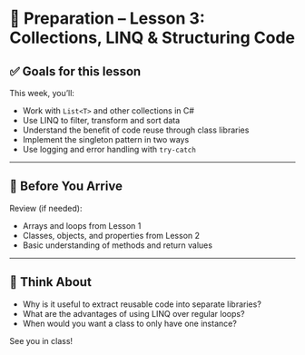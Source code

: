 # 🧰 Preparation – Lesson 3: Collections, LINQ & Structuring Code

## ✅ Goals for this lesson

This week, you’ll:

- Work with `List<T>` and other collections in C#
- Use LINQ to filter, transform and sort data
- Understand the benefit of code reuse through class libraries
- Implement the singleton pattern in two ways
- Use logging and error handling with `try-catch`

---

## 🧠 Before You Arrive

Review (if needed):

- Arrays and loops from Lesson 1
- Classes, objects, and properties from Lesson 2
- Basic understanding of methods and return values

---

## 💬 Think About

- Why is it useful to extract reusable code into separate libraries?
- What are the advantages of using LINQ over regular loops?
- When would you want a class to only have one instance?

See you in class!
